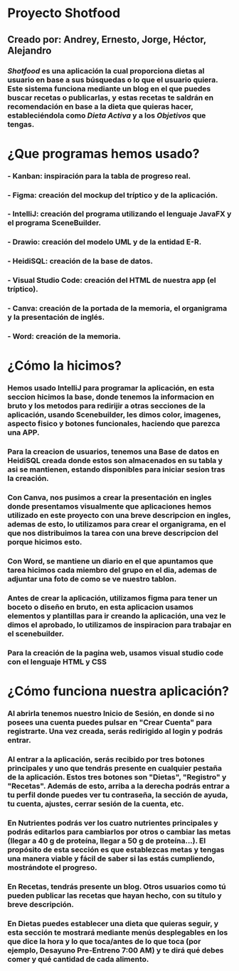 # Proyecto Shotfood

## Creado por: Andrey, Ernesto, Jorge, Héctor, Alejandro

### *Shotfood* es una aplicación la cual proporciona dietas al usuario en base a sus búsquedas o lo que el usuario quiera. Este sistema funciona mediante un blog en el que puedes buscar recetas o publicarlas, y estas recetas te saldrán en recomendación en base a la dieta que quieras hacer, estableciéndola como *Dieta Activa* y a los *Objetivos* que tengas.


# ¿Que programas hemos usado?

### - Kanban: inspiración para la tabla de progreso real.
### - Figma: creación del mockup del tríptico y de la aplicación.
### - IntelliJ: creación del programa utilizando el lenguaje JavaFX y el programa SceneBuilder.
### - Drawio: creación del modelo UML y de la entidad E-R.
### - HeidiSQL: creación de la base de datos.
### - Visual Studio Code: creación del HTML de nuestra app (el tríptico).
### - Canva: creación de la portada de la memoria, el organigrama y la presentación de inglés.
### - Word: creación de la memoria.


# ¿Cómo la hicimos?

### Hemos usado IntelliJ para programar la aplicación, en esta seccion hicimos la base, donde tenemos la informacion en bruto y los metodos para redirijir a otras secciones de la aplicación, usando Scenebuilder, les dimos color, imagenes, aspecto fisico y botones funcionales, haciendo que parezca una APP.

### Para la creacion de usuarios, tenemos una Base de datos en HeidiSQL creada donde estos son almacenados en su tabla y asi se mantienen, estando disponibles para iniciar sesion tras la creación.

### Con Canva, nos pusimos a crear la presentación en ingles donde presentamos visualmente que aplicaciones hemos utilizado en este proyecto con una breve descripcion en ingles, ademas de esto, lo utilizamos para crear el organigrama, en el que nos distribuimos la tarea con una breve descripcion del porque hicimos esto.

### Con Word, se mantiene un diario en el que apuntamos que tarea hicimos cada miembro del grupo en el dia, ademas de adjuntar una foto de como se ve nuestro tablon.

### Antes de crear la aplicación, utilizamos figma para tener un boceto o diseño en bruto, en esta aplicacion usamos elementos y plantillas para ir creando la aplicación, una vez le dimos el aprobado, lo utilizamos de inspiracion para trabajar en el scenebuilder.

### Para la creación de la pagina web, usamos visual studio code con el lenguaje HTML y CSS

# ¿Cómo funciona nuestra aplicación?

### Al abrirla tenemos nuestro Inicio de Sesión, en donde si no posees una cuenta puedes pulsar en "Crear Cuenta" para registrarte. Una vez creada, serás redirigido al login y podrás entrar.

### Al entrar a la aplicación, serás recibido por tres botones principales y uno que tendrás presente en cualquier pestaña de la aplicación. Estos tres botones son "Dietas", "Registro" y "Recetas". Además de esto, arriba a la derecha podrás entrar a tu perfil donde puedes ver tu contraseña, la sección de ayuda, tu cuenta, ajustes, cerrar sesión de la cuenta, etc.

### En Nutrientes podrás ver los cuatro nutrientes principales y podrás editarlos para cambiarlos por otros o cambiar las metas (llegar a 40 g de proteína, llegar a 50 g de proteína...). El propósito de esta sección es que establezcas metas y tengas una manera viable y fácil de saber si las estás cumpliendo, mostrándote el progreso.

### En Recetas, tendrás presente un blog. Otros usuarios como tú pueden publicar las recetas que hayan hecho, con su título y breve descripción.

### En Dietas puedes establecer una dieta que quieras seguir, y esta sección te mostrará mediante menús desplegables en los que dice la hora y lo que toca/antes de lo que toca (por ejemplo, Desayuno Pre-Entreno 7:00 AM) y te dirá qué debes comer y qué cantidad de cada alimento.



